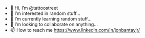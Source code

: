 - 👋 Hi, I’m @tattoostreet
- 👀 I’m interested in random stuff...
- 🌱 I’m currently learning random stuff...
- 💞️ I’m looking to collaborate on anything...
- 📫 How to reach me https://www.linkedin.com/in/jonbantayjr/

<!---
tattoostreet/tattoostreet is a ✨ special ✨ repository because its `README.md` (this file) appears on your GitHub profile.
You can click the Preview link to take a look at your changes.
--->
